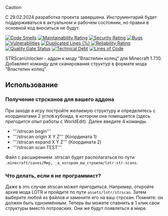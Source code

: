 > [!CAUTION]
> С 29.02.2024 разработка проекта завершена. Инструментарий будет поддерживаться в актуальном и рабочем состоянии, но
> правки в основной код вноситься не будут.

[![Code Smells][code_smells_badge]][code_smells_link]
[![Maintainability Rating][maintainability_rating_badge]][maintainability_rating_link]
[![Security Rating][security_rating_badge]][security_rating_link]
[![Bugs][bugs_badge]][bugs_link]
[![Vulnerabilities][vulnerabilities_badge]][vulnerabilities_link]
[![Duplicated Lines (%)][duplicated_lines_density_badge]][duplicated_lines_density_link]
[![Reliability Rating][reliability_rating_badge]][reliability_rating_link]
[![Quality Gate Status][quality_gate_status_badge]][quality_gate_status_link]
[![Technical Debt][technical_debt_badge]][technical_debt_link]
[![Lines of Code][lines_of_code_badge]][lines_of_code_link]

STRScanUnlocker - аддон к моду "Властелин колец" для Minecraft 1.7.10. Добавляет команду для сканирования структур в
формате мода "Властелин колец".

## Использование

### Получение стрсканов для вашего аддона

При заходе в игру постройте желаемую структуру и определитесь с координатами 2 углов кубоида, в котором она помещается 
(здесь пригодится опыт работы с WorldEdit). Далее введите 4 команды.

* '''/strscan begin'''
* '''/strscan origin X Y Z''' (Координата 1)
* '''/strscan expand X Y Z''' (Координата 2)
* '''/strscan scan TEST'''

Файл с расширением .strscan будет располагаться по пути `.minecraft/saves/Мир, _в_котором_вы_строили/lotr-str-scans`.

### Что делать, если я не программист?

Даже в это случае strscan может пригодиться. Например, откройте архив мода LOTR и пройдите по пути `assets/lotr/strscan`. 
Затем выберите любой из файлов и замените его на ваш стрскан. Помните: он должен быть одноимённым. Теперь вы можете 
спавнить в 1 клик свои структуры вместо лотровских. Они же будут появляться в мире.

<!----------------------------------------------------------------------------->

[code_smells_badge]: https://sonarcloud.io/api/project_badges/measure?project=Hummel009_STRScanUnlocker&metric=code_smells

[code_smells_link]: https://sonarcloud.io/summary/overall?id=Hummel009_STRScanUnlocker

[maintainability_rating_badge]: https://sonarcloud.io/api/project_badges/measure?project=Hummel009_STRScanUnlocker&metric=sqale_rating

[maintainability_rating_link]: https://sonarcloud.io/summary/overall?id=Hummel009_STRScanUnlocker

[security_rating_badge]: https://sonarcloud.io/api/project_badges/measure?project=Hummel009_STRScanUnlocker&metric=security_rating

[security_rating_link]: https://sonarcloud.io/summary/overall?id=Hummel009_STRScanUnlocker

[bugs_badge]: https://sonarcloud.io/api/project_badges/measure?project=Hummel009_STRScanUnlocker&metric=bugs

[bugs_link]: https://sonarcloud.io/summary/overall?id=Hummel009_STRScanUnlocker

[vulnerabilities_badge]: https://sonarcloud.io/api/project_badges/measure?project=Hummel009_STRScanUnlocker&metric=vulnerabilities

[vulnerabilities_link]: https://sonarcloud.io/summary/overall?id=Hummel009_STRScanUnlocker

[duplicated_lines_density_badge]: https://sonarcloud.io/api/project_badges/measure?project=Hummel009_STRScanUnlocker&metric=duplicated_lines_density

[duplicated_lines_density_link]: https://sonarcloud.io/summary/overall?id=Hummel009_STRScanUnlocker

[reliability_rating_badge]: https://sonarcloud.io/api/project_badges/measure?project=Hummel009_STRScanUnlocker&metric=reliability_rating

[reliability_rating_link]: https://sonarcloud.io/summary/overall?id=Hummel009_STRScanUnlocker

[quality_gate_status_badge]: https://sonarcloud.io/api/project_badges/measure?project=Hummel009_STRScanUnlocker&metric=alert_status

[quality_gate_status_link]: https://sonarcloud.io/summary/overall?id=Hummel009_STRScanUnlocker

[technical_debt_badge]: https://sonarcloud.io/api/project_badges/measure?project=Hummel009_STRScanUnlocker&metric=sqale_index

[technical_debt_link]: https://sonarcloud.io/summary/overall?id=Hummel009_STRScanUnlocker

[lines_of_code_badge]: https://sonarcloud.io/api/project_badges/measure?project=Hummel009_STRScanUnlocker&metric=ncloc

[lines_of_code_link]: https://sonarcloud.io/summary/overall?id=Hummel009_STRScanUnlocker

